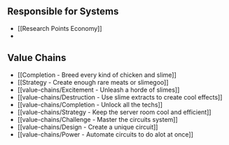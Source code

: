## Responsible for Systems
- [[Research Points Economy]]
- 
## Value Chains
- [[Completion - Breed every kind of chicken and slime]]
- [[Strategy - Create enough rare meats or slimegoo]]
- [[value-chains/Excitement - Unleash a horde of slimes]]
- [[value-chains/Destruction - Use slime extracts to create cool effects]]
- [[value-chains/Completion - Unlock all the techs]]
- [[value-chains/Strategy - Keep the server room cool and efficient]]
- [[value-chains/Challenge - Master the circuits system]]
- [[value-chains/Design - Create a unique circuit]]
- [[value-chains/Power - Automate circuits to do alot at once]]
